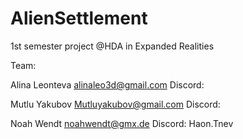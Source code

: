 # AlienSettlement


1st semester project @HDA in Expanded Realities


Team: 

Alina Leonteva 
alinaleo3d@gmail.com
Discord: 


Mutlu Yakubov
Mutluyakubov@gmail.com
Discord:

Noah Wendt
noahwendt@gmx.de
Discord: Haon.Tnev


